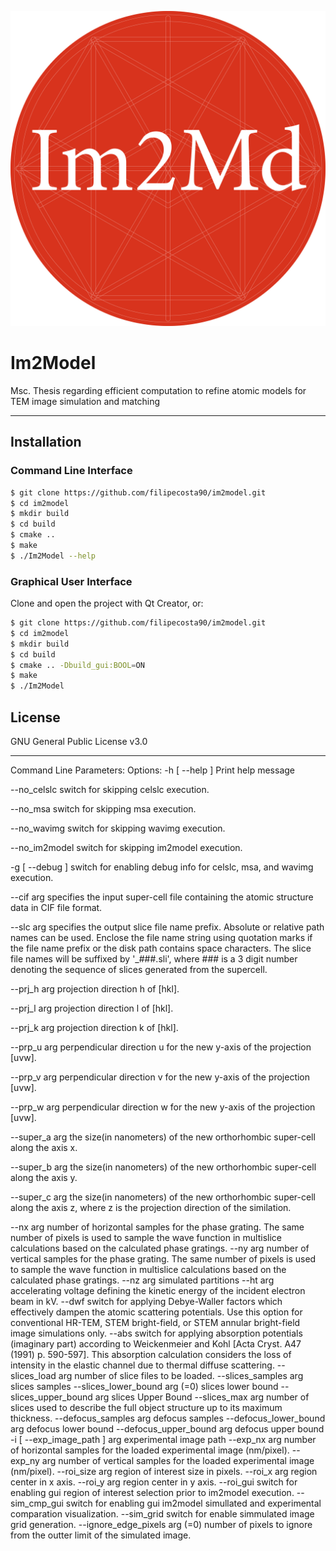 ![alt text](https://raw.githubusercontent.com/filipecosta90/im2model/master/src/res/AppIcon1024.png)


# Im2Model
Msc. Thesis regarding efficient computation to refine atomic models for TEM image simulation and matching 
********************************************************************************


## Installation
### Command Line Interface

```sh
$ git clone https://github.com/filipecosta90/im2model.git
$ cd im2model
$ mkdir build
$ cd build
$ cmake ..
$ make
$ ./Im2Model --help
```

### Graphical User Interface
Clone and open the project with Qt Creator, or:

```sh
$ git clone https://github.com/filipecosta90/im2model.git
$ cd im2model 
$ mkdir build
$ cd build
$ cmake .. -Dbuild_gui:BOOL=ON
$ make
$ ./Im2Model
```


License
----

GNU General Public License v3.0


----

Command Line Parameters:
Options:
-h [ --help ]                 Print help message

--no_celslc                   switch for skipping celslc execution.


--no_msa                      switch for skipping msa execution.

--no_wavimg                   switch for skipping wavimg execution.

--no_im2model                 switch for skipping im2model execution.

-g [ --debug ]                switch for enabling debug info for celslc, msa,
and wavimg execution.

--cif arg                     specifies the input super-cell file containing 
the atomic structure data in CIF file format.

--slc arg                     specifies the output slice file name prefix. 
Absolute or relative path names can be used. 
Enclose the file name string using quotation 
marks if the file name prefix or the disk path 
contains space characters. The slice file names
will be suffixed by '_###.sli', where ### is a 
3 digit number denoting the sequence of slices 
generated from the supercell.

--prj_h arg                   projection direction h of [hkl].

--prj_l arg                   projection direction l of [hkl].

--prj_k arg                   projection direction k of [hkl].

--prp_u arg                   perpendicular direction u for the new y-axis of
the projection [uvw].

--prp_v arg                   perpendicular direction v for the new y-axis of
the projection [uvw].

--prp_w arg                   perpendicular direction w for the new y-axis of
the projection [uvw].

--super_a arg                 the size(in nanometers) of the new orthorhombic
super-cell along the axis x.

--super_b arg                 the size(in nanometers) of the new orthorhombic
super-cell along the axis y.

--super_c arg                 the size(in nanometers) of the new orthorhombic
super-cell along the axis z, where z is the 
projection direction of the similation.

--nx arg                      number of horizontal samples for the phase 
grating. The same number of pixels is used to 
sample the wave function in multislice 
calculations based on the calculated phase 
gratings.
--ny arg                      number of vertical samples for the phase 
grating. The same number of pixels is used to 
sample the wave function in multislice 
calculations based on the calculated phase 
gratings.
--nz arg                      simulated partitions
--ht arg                      accelerating voltage defining the kinetic 
energy of the incident electron beam in kV.
--dwf                         switch for applying Debye-Waller factors which 
effectively dampen the atomic scattering 
potentials. Use this option for conventional 
HR-TEM, STEM bright-field, or STEM annular 
bright-field image simulations only.
--abs                         switch for applying absorption potentials 
(imaginary part) according to Weickenmeier and 
Kohl [Acta Cryst. A47 (1991) p. 590-597]. This 
absorption calculation considers the loss of 
intensity in the elastic channel due to thermal
diffuse scattering.
--slices_load arg             number of slice files to be loaded.
--slices_samples arg          slices samples
--slices_lower_bound arg (=0) slices lower bound
--slices_upper_bound arg      slices Upper Bound
--slices_max arg              number of slices used to describe the full 
object structure up to its maximum thickness.
--defocus_samples arg         defocus samples
--defocus_lower_bound arg     defocus lower bound
--defocus_upper_bound arg     defocus upper bound
-i [ --exp_image_path ] arg   experimental image path
--exp_nx arg                  number of horizontal samples for the loaded 
experimental image (nm/pixel).
--exp_ny arg                  number of vertical samples for the loaded 
experimental image (nm/pixel).
--roi_size arg                region of interest size in pixels.
--roi_x arg                   region center in x axis.
--roi_y arg                   region center in y axis.
--roi_gui                     switch for enabling gui region of interest 
selection prior to im2model execution.
--sim_cmp_gui                 switch for enabling gui im2model simullated and
experimental comparation visualization.
--sim_grid                    switch for enable simmulated image grid 
generation.
--ignore_edge_pixels arg (=0) number of pixels to ignore from the outter 
limit of the simulated image.
